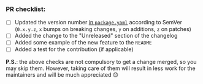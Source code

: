 ### PR checklist:

- [ ] Updated the version number [in `package.yaml`](https://github.com/spacchetti/spago/blob/master/package.yaml#L2) according to SemVer (`0.x.y.z`, `x` bumps on breaking changes, `y` on additions, `z` on patches)
- [ ] Added the change to the "Unreleased" section of the changelog
- [ ] Added some example of the new feature to the `README`
- [ ] Added a test for the contribution (if applicable)

**P.S.**: the above checks are not compulsory to get a change merged, so you may skip them. However, taking care of them will result in less work for the maintainers and will be much appreciated 😊
